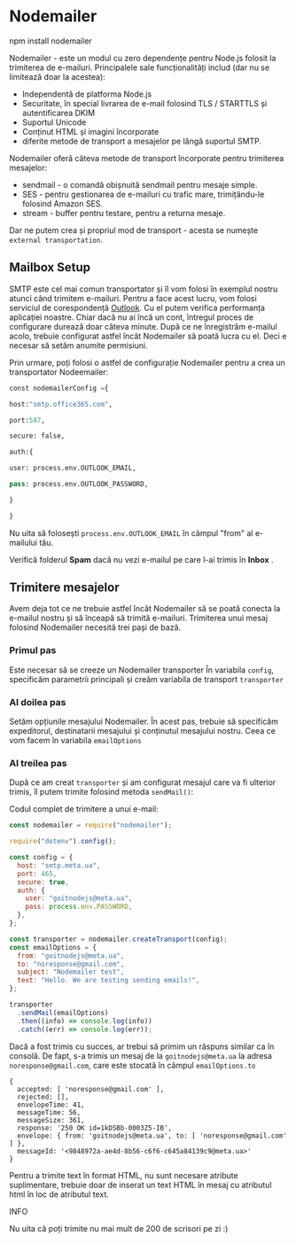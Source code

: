 # Nodemailer

npm install nodemailer

Nodemailer - este un modul cu zero dependențe pentru Node.js folosit la trimiterea de e-mailuri. Principalele sale funcționalități includ (dar nu se limitează doar la acestea):

- Independentă de platforma Node.js
- Securitate, în special livrarea de e-mail folosind TLS / STARTTLS și autentificarea DKIM
- Suportul Unicode
- Conținut HTML și imagini încorporate
- diferite metode de transport a mesajelor pe lângă suportul SMTP.

Nodemailer oferă câteva metode de transport încorporate pentru trimiterea mesajelor:

- sendmail - o comandă obișnuită sendmail pentru mesaje simple.
- SES - pentru gestionarea de e-mailuri cu trafic mare, trimițându-le folosind Amazon SES.
- stream - buffer pentru testare, pentru a returna mesaje.

Dar ne putem crea și propriul mod de transport - acesta se numește `external transportation`.

## Mailbox Setup

SMTP este cel mai comun transportator și îl vom folosi în exemplul nostru atunci când trimitem e-mailuri. Pentru a face acest lucru, vom folosi serviciul de corespondență [Outlook](https://outlook.live.com/owa/). Cu el putem verifica performanța aplicației noastre. Chiar dacă nu ai încă un cont, întregul proces de configurare durează doar câteva minute. După ce ne înregistrăm e-mailul acolo, trebuie configurat astfel încât Nodemailer să poată lucra cu el. Deci e necesar să setăm anumite permisiuni.

Prin urmare, poți folosi o astfel de configurație Nodemailer pentru a crea un transportator Nodeemailer:

```python
const nodemailerConfig ={

host:"smtp.office365.com",

port:587,

secure: false,

auth:{

user: process.env.OUTLOOK_EMAIL,

pass: process.env.OUTLOOK_PASSWORD,

}

}
```

Nu uita să folosești `process.env.OUTLOOK_EMAIL` în câmpul "from" al e-mailului tău.

Verifică folderul **Spam** dacă nu vezi e-mailul pe care l-ai trimis în **Inbox** .

## Trimitere mesajelor

Avem deja tot ce ne trebuie astfel încât Nodemailer să se poată conecta la e-mailul nostru și să înceapă să trimită e-mailuri. Trimiterea unui mesaj folosind Nodemailer necesită trei pași de bază.

### Primul pas

Este necesar să se creeze un Nodemailer transporter În variabila `config`, specificăm parametrii principali și creăm variabila de transport `transporter`

### Al doilea pas

Setăm opțiunile mesajului Nodemailer. În acest pas, trebuie să specificăm expeditorul, destinatarii mesajului și conținutul mesajului nostru. Ceea ce vom facem în variabila `emailOptions`

### Al treilea pas

După ce am creat `transporter` și am configurat mesajul care va fi ulterior trimis, îl putem trimite folosind metoda `sendMail()`:

Codul complet de trimitere a unui e-mail:

```js
const nodemailer = require("nodemailer");

require("dotenv").config();

const config = {
  host: "smtp.meta.ua",
  port: 465,
  secure: true,
  auth: {
    user: "goitnodejs@meta.ua",
    pass: process.env.PASSWORD,
  },
};

const transporter = nodemailer.createTransport(config);
const emailOptions = {
  from: "goitnodejs@meta.ua",
  to: "noresponse@gmail.com",
  subject: "Nodemailer test",
  text: "Hello. We are testing sending emails!",
};

transporter
  .sendMail(emailOptions)
  .then((info) => console.log(info))
  .catch((err) => console.log(err));
```

Dacă a fost trimis cu succes, ar trebui să primim un răspuns similar ca în consolă. De fapt, s-a trimis un mesaj de la `goitnodejs@meta.ua` la adresa `noresponse@gmail.com`, care este stocată în câmpul `emailOptions.to`

```text
{
  accepted: [ 'noresponse@gmail.com' ],
  rejected: [],
  envelopeTime: 41,
  messageTime: 56,
  messageSize: 361,
  response: '250 OK id=1kDSBb-0003Z5-IB',
  envelope: { from: 'goitnodejs@meta.ua', to: [ 'noresponse@gmail.com' ] },
  messageId: '<9848972a-ae4d-8b56-c6f6-c645a84139c9@meta.ua>'
}
```

Pentru a trimite text în format HTML, nu sunt necesare atribute suplimentare, trebuie doar de inserat un text HTML în mesaj cu atributul html în loc de atributul text.

INFO

Nu uita că poți trimite nu mai mult de 200 de scrisori pe zi :)
